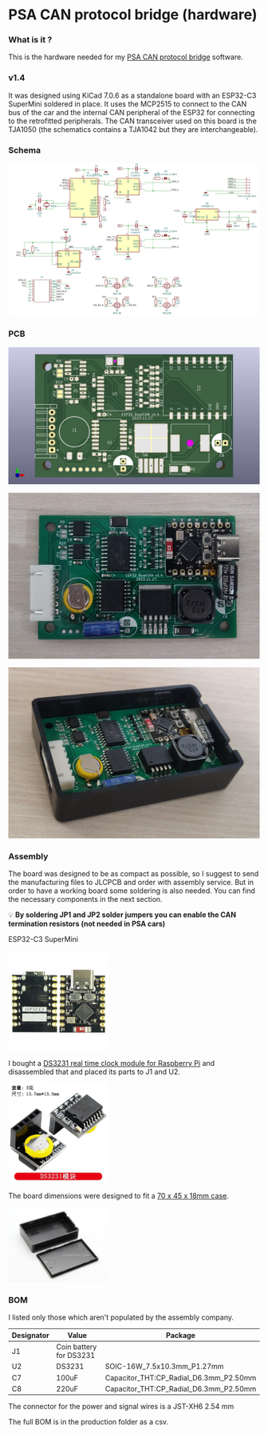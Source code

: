 # PSA CAN protocol bridge (hardware)

### What is it ?
This is the hardware needed for my [PSA CAN protocol bridge][psacanbridge] software.

### v1.4

It was designed using KiCad 7.0.6 as a standalone board with an ESP32-C3 SuperMini soldered in place. It uses the MCP2515 to connect to the CAN bus of the car and the internal CAN peripheral of the ESP32 for connecting to the retrofitted peripherals. The CAN transceiver used on this board is the TJA1050 (the schematics contains a TJA1042 but they are interchangeable).

### Schema

![schema.jpg](https://github.com/morcibacsi/PSACANBridgeHW/raw/v1.4/images/schema.jpg)

### PCB

![kicad_front.jpg](https://github.com/morcibacsi/PSACANBridgeHW/raw/v1.4/images/kicad_front.jpg)

![photo_front.jpg](https://github.com/morcibacsi/PSACANBridgeHW/raw/v1.4/images/photo_front.jpg)

![photo_enclosure.jpg](https://github.com/morcibacsi/PSACANBridgeHW/raw/v1.4/images/photo_enclosure.jpg)

### Assembly

The board was designed to be as compact as possible, so I suggest to send the manufacturing files to JLCPCB and order with assembly service. But in order to have a working board some soldering is also needed. You can find the necessary components in the next section.

💡 **By soldering JP1 and JP2 solder jumpers you can enable the CAN termination resistors (not needed in PSA cars)**

ESP32-C3 SuperMini

<img src="https://github.com/morcibacsi/PSACANBridgeHW/raw/v1.4/images/SuperMini-ESP32-C3.jpg" width="200" height="200">

I bought a [DS3231 real time clock module for Raspberry Pi][DS3231] and disassembled that and placed its parts to J1 and U2.

<img src="https://github.com/morcibacsi/PSACANBridgeHW/raw/v1.4/images/ds3231.jpg" width="200" height="200">

The board dimensions were designed to fit a [70 x 45 x 18mm case][enclosure].

<img src="https://github.com/morcibacsi/PSACANBridgeHW/raw/v1.4/images/enclosure.jpg" width="200" height="150">

### BOM

I listed only those which aren't populated by the assembly company.

|Designator|Value         |Package                                         |
|----------|------------|------------------------------------------------|
|J1        |Coin battery for DS3231      |     |
|U2        |DS3231      |SOIC-16W_7.5x10.3mm_P1.27mm     |
|C7        |100uF       |Capacitor_THT:CP_Radial_D6.3mm_P2.50mm     |
|C8        |220uF       |Capacitor_THT:CP_Radial_D6.3mm_P2.50mm     |

The connector for the power and signal wires is a JST-XH6 2.54 mm


The full BOM is in the production folder as a csv.

[psacanbridge]: https://github.com/morcibacsi/PSACANBridge
[DS3231]: https://www.aliexpress.com/item/1005006116699524.html
[enclosure]: https://www.aliexpress.com/item/1005005467281776.html